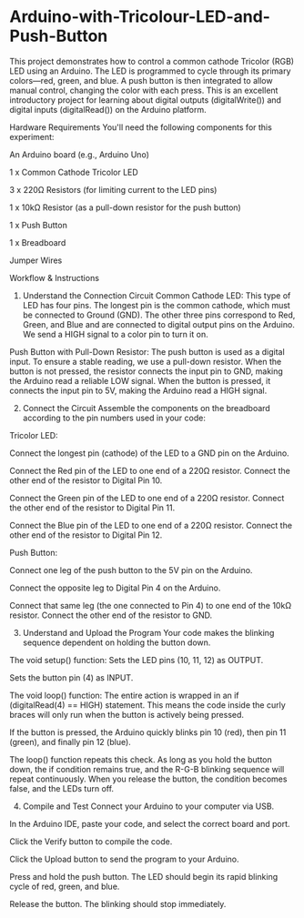 # Arduino-with-Tricolour-LED-and-Push-Button
This project demonstrates how to control a common cathode Tricolor (RGB) LED using an Arduino. The LED is programmed to cycle through its primary colors—red, green, and blue. A push button is then integrated to allow manual control, changing the color with each press. This is an excellent introductory project for learning about digital outputs (digitalWrite()) and digital inputs (digitalRead()) on the Arduino platform. 

Hardware Requirements 
You'll need the following components for this experiment:

An Arduino board (e.g., Arduino Uno)

1 x Common Cathode Tricolor LED

3 x 220Ω Resistors (for limiting current to the LED pins)

1 x 10kΩ Resistor (as a pull-down resistor for the push button)

1 x Push Button

1 x Breadboard

Jumper Wires

Workflow & Instructions
1. Understand the Connection Circuit
Common Cathode LED: This type of LED has four pins. The longest pin is the common cathode, which must be connected to Ground (GND). The other three pins correspond to Red, Green, and Blue and are connected to digital output pins on the Arduino. We send a HIGH signal to a color pin to turn it on.

Push Button with Pull-Down Resistor: The push button is used as a digital input. To ensure a stable reading, we use a pull-down resistor. When the button is not pressed, the resistor connects the input pin to GND, making the Arduino read a reliable LOW signal. When the button is pressed, it connects the input pin to 5V, making the Arduino read a HIGH signal.

2. Connect the Circuit
Assemble the components on the breadboard according to the pin numbers used in your code:

Tricolor LED:

Connect the longest pin (cathode) of the LED to a GND pin on the Arduino.

Connect the Red pin of the LED to one end of a 220Ω resistor. Connect the other end of the resistor to Digital Pin 10.

Connect the Green pin of the LED to one end of a 220Ω resistor. Connect the other end of the resistor to Digital Pin 11.

Connect the Blue pin of the LED to one end of a 220Ω resistor. Connect the other end of the resistor to Digital Pin 12.

Push Button:

Connect one leg of the push button to the 5V pin on the Arduino.

Connect the opposite leg to Digital Pin 4 on the Arduino.

Connect that same leg (the one connected to Pin 4) to one end of the 10kΩ resistor. Connect the other end of the resistor to GND.

3. Understand and Upload the Program
Your code makes the blinking sequence dependent on holding the button down.

The void setup() function:
Sets the LED pins (10, 11, 12) as OUTPUT.

Sets the button pin (4) as INPUT.

The void loop() function:
The entire action is wrapped in an if (digitalRead(4) == HIGH) statement. This means the code inside the curly braces will only run when the button is actively being pressed.

If the button is pressed, the Arduino quickly blinks pin 10 (red), then pin 11 (green), and finally pin 12 (blue).

The loop() function repeats this check. As long as you hold the button down, the if condition remains true, and the R-G-B blinking sequence will repeat continuously. When you release the button, the condition becomes false, and the LEDs turn off.

4. Compile and Test
Connect your Arduino to your computer via USB.

In the Arduino IDE, paste your code, and select the correct board and port.

Click the Verify button to compile the code.

Click the Upload button to send the program to your Arduino.

Press and hold the push button. The LED should begin its rapid blinking cycle of red, green, and blue.

Release the button. The blinking should stop immediately.
